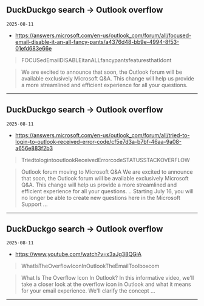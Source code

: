 ## DuckDuckgo search -> Outlook overflow
`2025-08-11`

* https://answers.microsoft.com/en-us/outlook_com/forum/all/focused-email-disable-it-an-all-fancy-pants/a4376d48-bb9e-4994-8f53-01efd683e66e

<blockquote>
 FOCUSedEmailDISABLEitanALLfancypantsfeaturesthatIdont
</blockquote>
<blockquote>
We are excited to announce that soon, the Outlook forum will be available exclusively Microsoft Q&amp;A. This change will help us provide a more streamlined and efficient experience for all your questions.
</blockquote>

---

## DuckDuckgo search -> Outlook overflow
`2025-08-11`

* https://answers.microsoft.com/en-us/outlook_com/forum/all/tried-to-login-to-outlook-received-error-code/cf5e7d3a-b7bf-46aa-9a08-a656e883f2b3

<blockquote>
 TriedtologintooutlookReceivedErrorcodeSTATUSSTACKOVERFLOW
</blockquote>
<blockquote>
Outlook forum moving to Microsoft Q&amp;A We are excited to announce that soon, the Outlook forum will be available exclusively Microsoft Q&amp;A. This change will help us provide a more streamlined and efficient experience for all your questions. .. Starting July 16, you will no longer be able to create new questions here in the Microsoft Support ...
</blockquote>

---

## DuckDuckgo search -> Outlook overflow
`2025-08-11`

* https://www.youtube.com/watch?v=x3aJg38QGiA

<blockquote>
 WhatIsTheOverflowIconInOutlookTheEmailToolboxcom
</blockquote>
<blockquote>
What Is The Overflow Icon In Outlook? In this informative video, we'll take a closer look at the overflow icon in Outlook and what it means for your email experience. We'll clarify the concept ...
</blockquote>

---

